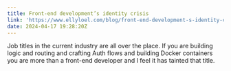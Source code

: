 ```yaml
---
title: Front-end development’s identity crisis
link: 'https://www.ellyloel.com/blog/front-end-development-s-identity-crisis/'
date: 2024-04-17 19:28:20Z
---
```


Job titles in the current industry are all over the place. If you are building logic and routing and crafting Auth flows and building Docker containers you are more than a front-end developer and I feel it has tainted that title.
